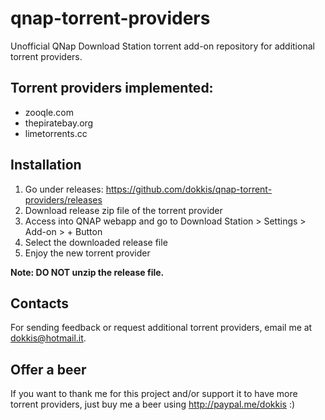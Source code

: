 # qnap-torrent-providers
Unofficial QNap Download Station torrent add-on repository for additional torrent providers.

## Torrent providers implemented:
* zooqle.com
* thepiratebay.org
* limetorrents.cc

## Installation
1. Go under releases: https://github.com/dokkis/qnap-torrent-providers/releases
1. Download release zip file of the torrent provider
1. Access into QNAP webapp and go to Download Station > Settings > Add-on > + Button
1. Select the downloaded release file
1. Enjoy the new torrent provider

**Note: DO NOT unzip the release file.**

## Contacts
For sending feedback or request additional torrent providers, email me at dokkis@hotmail.it.

## Offer a beer
If you want to thank me for this project and/or support it to have more torrent providers, just buy me a beer using http://paypal.me/dokkis :)
